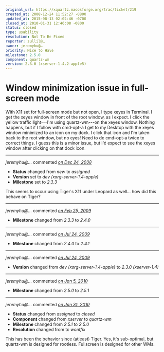 ```yaml
---
original_url: https://xquartz.macosforge.org/trac/ticket/219
created_at: 2008-12-24 11:52:27 -0800
updated_at: 2015-08-13 02:02:46 -0700
closed_at: 2010-01-31 12:46:08 -0800
status: closed
type: usability
resolution: Not To Be Fixed
reporter: zullil@…
owner: jeremyhu@…
priority: Nice to Have
milestone: 2.5.0
component: quartz-wm
version: 2.3.0 (xserver-1.4.2-apple5)
---
```


Window minimization issue in full-screen mode
=============================================


With X11 set for full-screen mode but not open, I type xeyes in Terminal. I get the xeyes window in front of the root window, as I expect. I click the yellow traffic light---I'm using quartz-wm---on the xeyes window. Nothing happens, but if I follow with cmd-opt-a I get to my Desktop with the xeyes window minimized to an icon on my dock. I click that icon and I'm taken back to the root window, but no eyes! Need to do cmd-opt-a twice to correct things. I guess this is a minor issue, but I'd expect to see the xeyes window after clicking on that dock icon.



---

*jeremyhu@…* commented *[on Dec 24, 2008](https://xquartz.macosforge.org/trac/ticket/219#comment:1 "December 24, 2008 at 5:23 PM PST")*

-   **Status** changed from *new* to *assigned*
-   **Version** set to *dev (xorg-server-1.4-apple)*
-   **Milestone** set to *2.3.3*

This seems to occur using Tiger's X11 under Leopard as well... how did this behave on Tiger?



---

*jeremyhu@…* commented *[on Feb 25, 2009](https://xquartz.macosforge.org/trac/ticket/219#comment:2 "February 25, 2009 at 6:52 PM PST")*

-   **Milestone** changed from *2.3.3* to *2.4.0*



---

*jeremyhu@…* commented *[on Jul 24, 2009](https://xquartz.macosforge.org/trac/ticket/219#comment:3 "July 24, 2009 at 11:40 PM PDT")*

-   **Milestone** changed from *2.4.0* to *2.4.1*



---

*jeremyhu@…* commented *[on Jul 24, 2009](https://xquartz.macosforge.org/trac/ticket/219#comment:4 "July 24, 2009 at 11:50 PM PDT")*

-   **Version** changed from *dev (xorg-server-1.4-apple)* to *2.3.0 (xserver-1.4)*



---

*jeremyhu@…* commented *[on Jan 5, 2010](https://xquartz.macosforge.org/trac/ticket/219#comment:5 "January 5, 2010 at 7:09 PM PST")*

-   **Milestone** changed from *2.5.0* to *2.5.1*



---

*jeremyhu@…* commented *[on Jan 31, 2010](https://xquartz.macosforge.org/trac/ticket/219#comment:6 "January 31, 2010 at 12:46 PM PST")*

-   **Status** changed from *assigned* to *closed*
-   **Component** changed from *xserver* to *quartz-wm*
-   **Milestone** changed from *2.5.1* to *2.5.0*
-   **Resolution** changed from to *wontfix*

This has been the behavior since (atleast) Tiger. Yes, it's sub-optimal, but quartz-wm is designed for rootless. Fullscreen is designed for other WMs.



